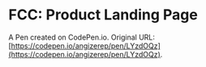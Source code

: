 # FCC: Product Landing Page

A Pen created on CodePen.io. Original URL: [https://codepen.io/angizerep/pen/LYzdOQz](https://codepen.io/angizerep/pen/LYzdOQz).


